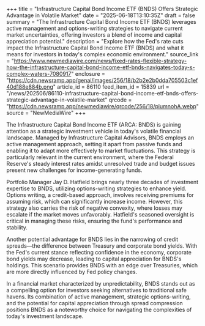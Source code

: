 +++
title = "Infrastructure Capital Bond Income ETF (BNDS) Offers Strategic Advantage in Volatile Market"
date = "2025-06-18T13:10:35Z"
draft = false
summary = "The Infrastructure Capital Bond Income ETF (BNDS) leverages active management and options-writing strategies to navigate current market uncertainties, offering investors a blend of income and capital appreciation potential."
description = "Explore how the Fed's rate cuts impact the Infrastructure Capital Bond Income ETF (BNDS) and what it means for investors in today's complex economic environment."
source_link = "https://www.newmediawire.com/news/fixed-rates-flexible-strategy-how-the-infrastructure-capital-bond-income-etf-bnds-navigates-today-s-complex-waters-7080917"
enclosure = "https://cdn.newsramp.app/genai/images/256/18/b2b2e2b0dda705503c1ef40d188e884b.png"
article_id = 86110
feed_item_id = 15839
url = "/news/202506/86110-infrastructure-capital-bond-income-etf-bnds-offers-strategic-advantage-in-volatile-market"
qrcode = "https://cdn.newsramp.app/newmediawire/qrcode/256/18/plumnohA.webp"
source = "NewMediaWire"
+++

<p>The Infrastructure Capital Bond Income ETF (ARCA: BNDS) is gaining attention as a strategic investment vehicle in today's volatile financial landscape. Managed by Infrastructure Capital Advisors, BNDS employs an active management approach, setting it apart from passive funds and enabling it to adapt more effectively to market fluctuations. This strategy is particularly relevant in the current environment, where the Federal Reserve's steady interest rates amidst unresolved trade and budget issues present new challenges for income-generating funds.</p><p>Portfolio Manager Jay D. Hatfield brings nearly three decades of investment expertise to BNDS, utilizing options-writing strategies to enhance yield. Options writing, a credit-based approach, involves receiving premiums for assuming risk, which can significantly increase income. However, this strategy also carries the risk of negative convexity, where losses may escalate if the market moves unfavorably. Hatfield's seasoned oversight is critical in managing these risks, ensuring the fund's performance and stability.</p><p>Another potential advantage for BNDS lies in the narrowing of credit spreads—the difference between Treasury and corporate bond yields. With the Fed's current stance reflecting confidence in the economy, corporate bond yields may decrease, leading to capital appreciation for BNDS's holdings. This scenario provides BNDS with an edge over Treasuries, which are more directly influenced by Fed policy changes.</p><p>In a financial market characterized by unpredictability, BNDS stands out as a compelling option for investors seeking alternatives to traditional safe havens. Its combination of active management, strategic options-writing, and the potential for capital appreciation through spread compression positions BNDS as a noteworthy choice for navigating the complexities of today's investment landscape.</p>